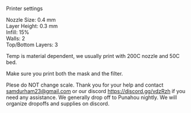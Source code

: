
Printer settings

Nozzle Size: 0.4 mm\
Layer Height: 0.3 mm\
Infill: 15%  
Walls: 2\
Top/Bottom Layers: 3  

Temp is material dependent, we usually print with 200C nozzle and 50C bed.

Make sure you print both the mask and the filter.

Plese do NOT change scale.  Thank you for your help and contact samdurham23@gmail.com or our discord https://discord.gg/vdzRzh if you need any assistance.  We generally drop off to Punahou nightly.  We will organize dropoffs and supplies on discord.
